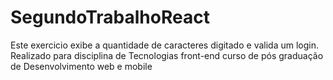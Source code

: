 # SegundoTrabalhoReact
Este exercicio exibe a quantidade de caracteres digitado e valida um login. Realizado para disciplina de  Tecnologias front-end curso de pós graduação  de Desenvolvimento web e mobile
